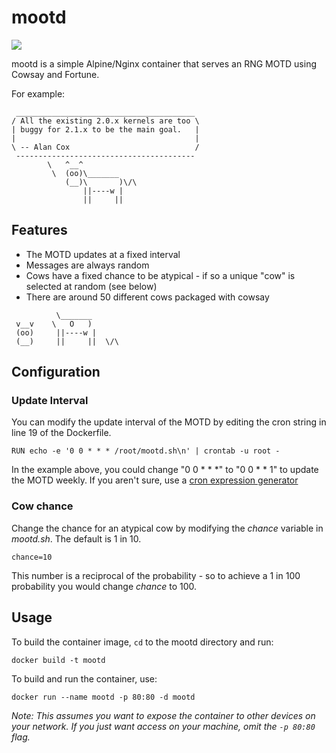 # mootd

![](https://img.shields.io/badge/status-maintained-green)

mootd is a simple Alpine/Nginx container that serves an RNG MOTD using Cowsay and Fortune.

For example:

```
 ________________________________________ 
/ All the existing 2.0.x kernels are too \
| buggy for 2.1.x to be the main goal.   |
|                                        |
\ -- Alan Cox                            /
 ---------------------------------------- 
        \   ^__^
         \  (oo)\_______
            (__)\       )\/\
                ||----w |
                ||     ||
```

## Features

- The MOTD updates at a fixed interval
- Messages are always random
- Cows have a fixed chance to be atypical - if so a unique "cow" is selected at random (see below)
- There are around 50 different cows packaged with cowsay

```
          \_______
 v__v    \   O   )
 (oo)     ||----w |
 (__)     ||     ||  \/\
```

## Configuration

### Update Interval

You can modify the update interval of the MOTD by editing the cron string in line 19 of the Dockerfile.

```RUN echo -e '0 0 * * * /root/mootd.sh\n' | crontab -u root -```

In the example above, you could change "0 0 * * *" to "0 0 * * 1" to update the MOTD weekly. If you aren't sure, use a [cron expression generator](https://crontab.guru/)

### Cow chance

Change the chance for an atypical cow by modifying the *chance* variable in *mootd.sh*. The default is 1 in 10.

`chance=10`

This number is a reciprocal of the probability - so to achieve a 1 in 100 probability you would change *chance* to 100.

## Usage

To build the container image, `cd` to the mootd directory and run:

`docker build -t mootd`

To build and run the container, use:

`docker run --name mootd -p 80:80 -d mootd`

*Note: This assumes you want to expose the container to other devices on your network. If you just want access on your machine, omit the `-p 80:80` flag.*
